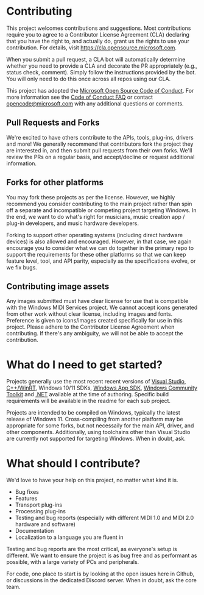 # Contributing

This project welcomes contributions and suggestions. Most contributions require you to agree to a Contributor License Agreement (CLA) declaring that you have the right to, and actually do, grant us the rights to use your contribution. For details, visit https://cla.opensource.microsoft.com.

When you submit a pull request, a CLA bot will automatically determine whether you need to provide a CLA and decorate the PR appropriately (e.g., status check, comment). Simply follow the instructions provided by the bot. You will only need to do this once across all repos using our CLA.

This project has adopted the [Microsoft Open Source Code of Conduct](https://opensource.microsoft.com/codeofconduct/). For more information see the [Code of Conduct FAQ](https://opensource.microsoft.com/codeofconduct/faq/) or contact [opencode@microsoft.com](mailto:opencode@microsoft.com) with any additional questions or comments.

## Pull Requests and Forks

We're excited to have others contribute to the APIs, tools, plug-ins, drivers and more! We generally recommend that contributors fork the project they are interested in, and then submit pull requests from their own forks. We'll review the PRs on a regular basis, and accept/decline or request additional information.

## Forks for other platforms

You may fork these projects as per the license. However, we highly recommend you consider contributing to the main project rather than spin off a separate and incompatible or competing project targeting Windows. In the end, we want to do what's right for musicians, music creation app / plug-in developers, and music hardware developers.

Forking to support other operating systems (including direct hardware devices) is also allowed and encouraged.
However, in that case, we again encourage you to consider what we can do together in the primary repo to support the requirements for these other platforms so that we can keep feature level, tool, and API parity, especially as the specifications evolve, or we fix bugs.

## Contributing image assets

Any images submitted must have clear license for use that is compatible with the Windows MIDI Services project. We cannot accept icons generated from other work without clear license, including images and fonts. Preference is given to icons/images created specifically for use in this project. Please adhere to the Contributor License Agreement when contributing. If there's any ambiguity, we will not be able to accept the contribution.

# What do I need to get started?

Projects generally use the most recent recent versions of [Visual Studio](https://visualstudio.microsoft.com/), [C++/WinRT](https://docs.microsoft.com/windows/uwp/cpp-and-winrt-apis/), Windows 10/11 SDKs, [Windows App SDK](https://github.com/microsoft/WindowsAppSDK), [Windows Community Toolkit](https://github.com/CommunityToolkit/WindowsCommunityToolkit) and [.NET](https://dotnet.microsoft.com/) available at the time of authoring. Specific build requirements will be available in the readme for each sub project.

Projects are intended to be compiled on Windows, typically the latest release of Windows 11. Cross-compiling from another platform may be appropriate for some forks, but not necessaily for the main API, driver, and other components. Additionally, using toolchains other than Visual Studio are currently not supported for targeting Windows. When in doubt, ask.

# What should I contribute?

We'd love to have your help on this project, no matter what kind it is.

* Bug fixes
* Features
* Transport plug-ins
* Processing plug-ins
* Testing and bug reports (especially with different MIDI 1.0 and MIDI 2.0 hardware and software)
* Documentation
* Localization to a language you are fluent in

Testing and bug reports are the most critical, as everyone's setup is different. We want to ensure the project is as bug free and as performant as possible, with a large variety of PCs and peripherals.

For code, one place to start is by looking at the open issues here in Github, or discussions in the dedicated Discord server. When in doubt, ask the core team.

